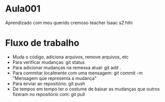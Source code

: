 # Aula001

Aprendizado com meu querido cremoso teacher Isaac s2 hihi

# Fluxo de trabalho
* Muda o código, adiciona arquivos, remove arquivos, etc
* Para verificar mudanças: git status
* Para adicionar mudanças na remessa atual: git add .
* Para commitar localmente com uma mensagem: git commit -m "Mensagem que representa a mudança"
* Para enviar ao repositório: git push
* De tempos em tempo ter o costume de baixar as mudanças que outros fizeram no repositório com: git pull

